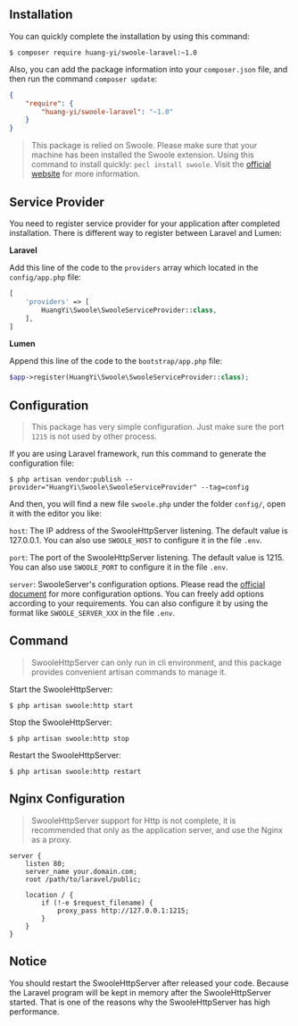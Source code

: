 ## Installation

You can quickly complete the installation by using this command:

```
$ composer require huang-yi/swoole-laravel:~1.0
```

Also, you can add the package information into your `composer.json` file, and then run the command `composer update`:

```json
{
    "require": {
        "huang-yi/swoole-laravel": "~1.0"
    }
}
```

> This package is relied on Swoole. Please make sure that your machine has been installed the Swoole extension. Using this command to install quickly: `pecl install swoole`. Visit the [official website](https://wiki.swoole.com/wiki/page/6.html) for more information.

## Service Provider

You need to register service provider for your application after completed installation. There is different way to register between Laravel and Lumen:

**Laravel**

Add this line of the code to the `providers` array which located in the `config/app.php` file:

```php
[
    'providers' => [
        HuangYi\Swoole\SwooleServiceProvider::class,
    ],
]
```

**Lumen**

Append this line of the code to the `bootstrap/app.php` file:

```php
$app->register(HuangYi\Swoole\SwooleServiceProvider::class);
```

## Configuration

> This package has very simple configuration. Just make sure the port `1215` is not used by other process.

If you are using Laravel framework, run this command to generate the configuration file:

```
$ php artisan vendor:publish --provider="HuangYi\Swoole\SwooleServiceProvider" --tag=config
```

And then, you will find a new file `swoole.php` under the folder `config/`, open it with the editor you like:

`host`: The IP address of the SwooleHttpServer listening. The default value is 127.0.0.1. You can also use `SWOOLE_HOST` to configure it in the file `.env`.

`port`: The port of the SwooleHttpServer listening. The default value is 1215. You can also use `SWOOLE_PORT` to configure it in the file `.env`.

`server`: SwooleServer's configuration options. Please read the [official document](https://wiki.swoole.com/wiki/page/274.html) for more configuration options. You can freely add options according to your requirements. You can also configure it by using the format like `SWOOLE_SERVER_XXX` in the file `.env`.

## Command

> SwooleHttpServer can only run in cli environment, and this package provides convenient artisan commands to manage it.

Start the SwooleHttpServer:

```
$ php artisan swoole:http start
```

Stop the SwooleHttpServer:

```
$ php artisan swoole:http stop
```

Restart the SwooleHttpServer:

```
$ php artisan swoole:http restart
```

## Nginx Configuration

> SwooleHttpServer support for Http is not complete, it is recommended that only as the application server, and use the Nginx as a proxy.

```nginx
server {
    listen 80;
    server_name your.domain.com;
    root /path/to/laravel/public;
    
    location / {
        if (!-e $request_filename) {
            proxy_pass http://127.0.0.1:1215;
        }
    }
}
```

## Notice

You should restart the SwooleHttpServer after released your code. Because the Laravel program will be kept in memory after the SwooleHttpServer started. That is one of the reasons why the SwooleHttpServer has high performance.
